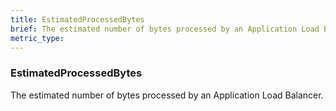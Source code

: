 ```yaml
---
title: EstimatedProcessedBytes
brief: The estimated number of bytes processed by an Application Load Balancer.
metric_type:
---
```

### EstimatedProcessedBytes

The estimated number of bytes processed by an Application Load Balancer.
